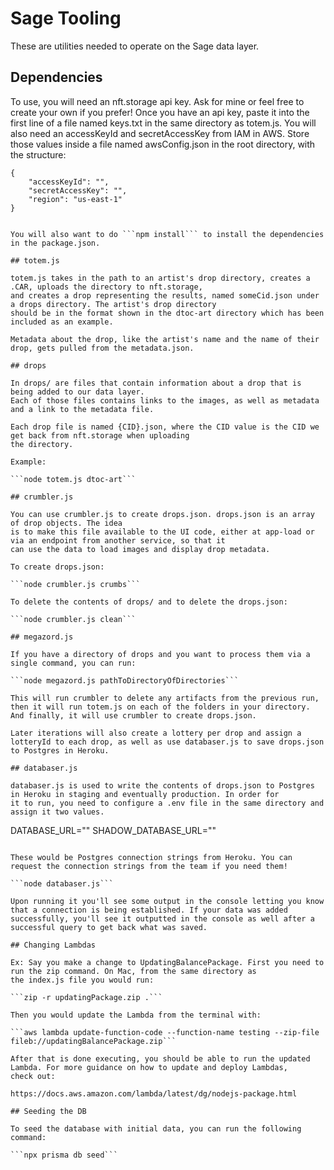 # Sage Tooling

These are utilities needed to operate on the Sage data layer. 

## Dependencies

To use, you will need an nft.storage api key. Ask for mine or feel free to create your own if you prefer! 
Once you have an api key, paste it into the first line of a file named keys.txt in the same directory as
totem.js.
You will also need an accessKeyId and secretAccessKey from IAM in AWS. Store those values inside a file named awsConfig.json in the root directory, with the structure:
```
{
    "accessKeyId": "",
    "secretAccessKey": "",
    "region": "us-east-1"
}


You will also want to do ```npm install``` to install the dependencies in the package.json.

## totem.js

totem.js takes in the path to an artist's drop directory, creates a .CAR, uploads the directory to nft.storage,
and creates a drop representing the results, named someCid.json under a drops directory. The artist's drop directory 
should be in the format shown in the dtoc-art directory which has been included as an example.

Metadata about the drop, like the artist's name and the name of their drop, gets pulled from the metadata.json. 

## drops

In drops/ are files that contain information about a drop that is being added to our data layer. 
Each of those files contains links to the images, as well as metadata and a link to the metadata file. 

Each drop file is named {CID}.json, where the CID value is the CID we get back from nft.storage when uploading
the directory.

Example:

```node totem.js dtoc-art```

## crumbler.js

You can use crumbler.js to create drops.json. drops.json is an array of drop objects. The idea
is to make this file available to the UI code, either at app-load or via an endpoint from another service, so that it
can use the data to load images and display drop metadata.

To create drops.json: 

```node crumbler.js crumbs```

To delete the contents of drops/ and to delete the drops.json:

```node crumbler.js clean```

## megazord.js

If you have a directory of drops and you want to process them via a single command, you can run:

```node megazord.js pathToDirectoryOfDirectories```

This will run crumbler to delete any artifacts from the previous run, then it will run totem.js on each of the folders in your directory.
And finally, it will use crumbler to create drops.json.

Later iterations will also create a lottery per drop and assign a lotteryId to each drop, as well as use databaser.js to save drops.json
to Postgres in Heroku.

## databaser.js

databaser.js is used to write the contents of drops.json to Postgres in Heroku in staging and eventually production. In order for
it to run, you need to configure a .env file in the same directory and assign it two values.

```
DATABASE_URL=""
SHADOW_DATABASE_URL=""
```

These would be Postgres connection strings from Heroku. You can request the connection strings from the team if you need them!

```node databaser.js```

Upon running it you'll see some output in the console letting you know that a connection is being established. If your data was added
successfully, you'll see it outputted in the console as well after a successful query to get back what was saved.

## Changing Lambdas

Ex: Say you make a change to UpdatingBalancePackage. First you need to run the zip command. On Mac, from the same directory as
the index.js file you would run:

```zip -r updatingPackage.zip .```

Then you would update the Lambda from the terminal with:

```aws lambda update-function-code --function-name testing --zip-file fileb://updatingBalancePackage.zip```

After that is done executing, you should be able to run the updated Lambda. For more guidance on how to update and deploy Lambdas,
check out: 

https://docs.aws.amazon.com/lambda/latest/dg/nodejs-package.html

## Seeding the DB

To seed the database with initial data, you can run the following command:

```npx prisma db seed```